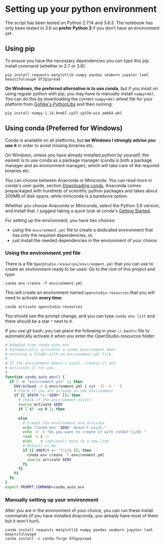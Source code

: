 # Setting up your python environment

The script has been tested on Python 2.7.14 and 3.6.3. The notebook has only been tested in 3.6 so **prefer Python 3** if you don't have an environment yet.

## Using pip

To ensure you have the necessary dependencies you can type this pip install command (whether in 2.7 or 3.6):

    pip install requests matplotlib numpy pandas seaborn jupyter lxml beautifulsoup4 df2gspread

**On Windows, the preferred alternative is to use conda**, but if you insist on using regular python with pip,
you may have to manually install `numpy+mkl`.  
You can do this by downloading the correct `numpy+mkl` wheel file for your platform from [Gohlke's PythonLibs](https://www.lfd.uci.edu/~gohlke/pythonlibs/#numpy) and then running:

```
pip install numpy-1.14.0+mkl-cp37-cp37m-win_amd64.whl
```
    
## Using conda (Preferred for Windows)

Conda is available on all platforms, but **on Windows I strongly advise you use it** in order to avoid missing binaries etc.

On Windows, unless you have already installed python by yourself, the easiest is to use conda as a package manager (conda is both a package manager and an environment manager),
which will take care of the required binaries etc.

You can choose between Anaconda or Miniconda. You can read more in conda's user guide, section [Downloading conda](https://conda.io/docs/user-guide/install/download.html),
Anaconda comes prepackaged with hundreds of scientific python packages and takes about 300MB of disk space, while miniconda is a barebone option.

Whether you choose Anaconda or Miniconda, select the Python 3.6 version, and install that.
I suggest taking a quick look at conda's [Getting Started](https://conda.io/docs/user-guide/getting-started.html).

For setting up the environment, you have two choices:

* using the `environment.yml` file to create a dedicated environment that has only the required dependencies, or,
* just install the needed dependencies in the environment of your choice.

### Using the environment.yml file

There is a file `OpenStudio-resources/environment.yml` that you can use to create an environment ready to be used. Go to the root of this project and type:

    conda env create -f environment.yml
    
This will create an environment named `openstudio-resources` that you will need to activate **every time**:

    conda activate openstudio-resources
    
You should see the prompt change, and you can type `conda env list` and there should be a star `*` next to it.
    
If you use git bash, you can place the following in your `~/.bashrc` file to automatically activate it when you enter the OpenStudio-resources folder:

```bash
# Adapted from conda-auto-env 
# Automatically activates a conda environment when
# entering a folder with an environment.yml file.
#
# If the environment doesn't exist, creates it and
# activates it for you.
#
function conda_auto_env() {
  if [ -e "environment.yml" ]; then
    ENV=$(head -n 1 environment.yml | cut -f2 -d ' ')
    # Check if you are already in the environment
    if [[ $PATH != *$ENV* ]]; then
      # Check if the environment exists
      source activate $ENV
      if [ $? -eq 0 ]; then
        :
      else
        # Create the environment and activate
        echo "Conda env '$ENV' doesn't exist."
        echo -e -n "Do you want to create it with conda? [y/N] "
        read -n 1 -r
        echo    # (optional) move to a new line
        # Default is No
        if [[ $REPLY =~ ^[Yy]$ ]]; then
          conda env create -f environment.yml
          source activate $ENV
        fi
      fi
    fi
  fi
}
export PROMPT_COMMAND=conda_auto_env
```

### Manually setting up your environment

After you are in the environment of your choice,
you can run these install commands (if you have installed Anaconda, you already have most of them but it won't hurt).

    conda install requests matplotlib numpy pandas seaborn jupyter lxml beautifulsoup4
    conda install -c conda-forge df2gspread